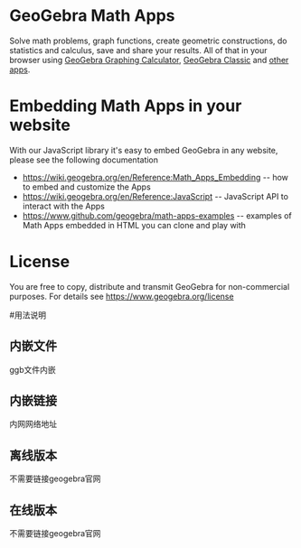 # GeoGebra Math Apps
Solve math problems, graph functions, create geometric constructions, do statistics and calculus, save and share your results. All of that in your browser using [GeoGebra Graphing Calculator](http://www.geogebra.org/graphing), [GeoGebra Classic](http://www.geogebra.org/classic) and [other apps](https://www.geogebra.org/download).

# Embedding Math Apps in your website
With our JavaScript library it's easy to embed GeoGebra in any website, please see the following documentation
- https://wiki.geogebra.org/en/Reference:Math_Apps_Embedding -- how to embed and customize the Apps
- https://wiki.geogebra.org/en/Reference:JavaScript -- JavaScript API to interact with the Apps
- https://www.github.com/geogebra/math-apps-examples -- examples of Math Apps embedded in HTML you can clone and play with

# License
You are free to copy, distribute and transmit GeoGebra for non-commercial purposes. For details see https://www.geogebra.org/license

#用法说明
## 内嵌文件
ggb文件内嵌
## 内嵌链接
内网网络地址
## 离线版本
不需要链接geogebra官网
## 在线版本
不需要链接geogebra官网

